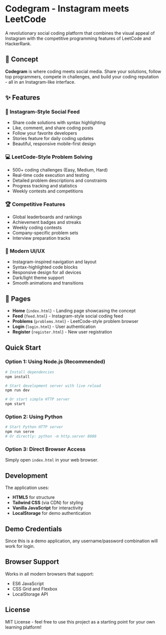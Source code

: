# Codegram - Instagram meets LeetCode

A revolutionary social coding platform that combines the visual appeal of Instagram with the competitive programming features of LeetCode and HackerRank.

## 🚀 Concept

**Codegram** is where coding meets social media. Share your solutions, follow top programmers, compete in challenges, and build your coding reputation - all in an Instagram-like interface.

## ✨ Features

### 📱 **Instagram-Style Social Feed**
- Share code solutions with syntax highlighting
- Like, comment, and share coding posts
- Follow your favorite developers
- Stories feature for daily coding updates
- Beautiful, responsive mobile-first design

### 💻 **LeetCode-Style Problem Solving**
- 500+ coding challenges (Easy, Medium, Hard)
- Real-time code execution and testing
- Detailed problem descriptions and constraints
- Progress tracking and statistics
- Weekly contests and competitions

### 🏆 **Competitive Features**
- Global leaderboards and rankings
- Achievement badges and streaks
- Weekly coding contests
- Company-specific problem sets
- Interview preparation tracks

### 🎨 **Modern UI/UX**
- Instagram-inspired navigation and layout
- Syntax-highlighted code blocks
- Responsive design for all devices
- Dark/light theme support
- Smooth animations and transitions

## 📄 Pages

- **Home** (`index.html`) - Landing page showcasing the concept
- **Feed** (`feed.html`) - Instagram-style social coding feed
- **Problems** (`problems.html`) - LeetCode-style problem browser
- **Login** (`login.html`) - User authentication
- **Register** (`register.html`) - New user registration

## Quick Start

### Option 1: Using Node.js (Recommended)
```bash
# Install dependencies
npm install

# Start development server with live reload
npm run dev

# Or start simple HTTP server
npm start
```

### Option 2: Using Python
```bash
# Start Python HTTP server
npm run serve
# Or directly: python -m http.server 8080
```

### Option 3: Direct Browser Access
Simply open `index.html` in your web browser.

## Development

The application uses:
- **HTML5** for structure
- **Tailwind CSS** (via CDN) for styling
- **Vanilla JavaScript** for interactivity
- **LocalStorage** for demo authentication

## Demo Credentials

Since this is a demo application, any username/password combination will work for login.

## Browser Support

Works in all modern browsers that support:
- ES6 JavaScript
- CSS Grid and Flexbox
- LocalStorage API

## License

MIT License - feel free to use this project as a starting point for your own learning platform!
